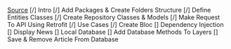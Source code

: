 [Source](https://www.youtube.com/watch?v=7V_P6dovixg)
[/] Intro
[/] Add Packages & Create Folders Structure
[/] Define Entities Classes
[/] Create Repository Classes & Models
[/] Make Request To API Using Retrofit
[/] Use Cases
[/] Create Bloc
[] Dependency Injection
[] Display News
[] Local Database
[] Add Database Methods To Layers
[] Save & Remove Article From Database
